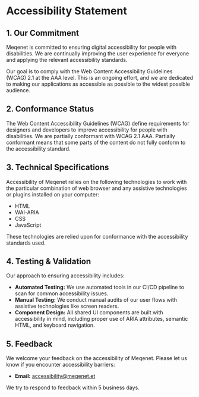 # Accessibility Statement

## 1. Our Commitment

Meqenet is committed to ensuring digital accessibility for people with disabilities. We are continually improving the user experience for everyone and applying the relevant accessibility standards.

Our goal is to comply with the Web Content Accessibility Guidelines (WCAG) 2.1 at the AAA level. This is an ongoing effort, and we are dedicated to making our applications as accessible as possible to the widest possible audience.

## 2. Conformance Status

The Web Content Accessibility Guidelines (WCAG) define requirements for designers and developers to improve accessibility for people with disabilities. We are partially conformant with WCAG 2.1 AAA. Partially conformant means that some parts of the content do not fully conform to the accessibility standard.

## 3. Technical Specifications

Accessibility of Meqenet relies on the following technologies to work with the particular combination of web browser and any assistive technologies or plugins installed on your computer:

- HTML
- WAI-ARIA
- CSS
- JavaScript

These technologies are relied upon for conformance with the accessibility standards used.

## 4. Testing & Validation

Our approach to ensuring accessibility includes:

- **Automated Testing:** We use automated tools in our CI/CD pipeline to scan for common accessibility issues.
- **Manual Testing:** We conduct manual audits of our user flows with assistive technologies like screen readers.
- **Component Design:** All shared UI components are built with accessibility in mind, including proper use of ARIA attributes, semantic HTML, and keyboard navigation.

## 5. Feedback

We welcome your feedback on the accessibility of Meqenet. Please let us know if you encounter accessibility barriers:

- **Email:** accessibility@meqenet.et

We try to respond to feedback within 5 business days.
